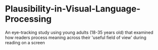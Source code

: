 # Plausibility-in-Visual-Language-Processing
An eye-tracking study using young adults (18-35 years old) that examined how readers process meaning across their 'useful field of view' during reading on a screen
